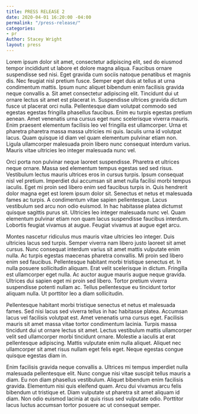```yaml
---
title: PRESS RELEASE 2
date: 2020-04-01 16:20:00 -04:00
permalink: "/press-release/"
categories:
- pr
Author: Stacey Wright
layout: press
---
```


Lorem ipsum dolor sit amet, consectetur adipiscing elit, sed do eiusmod tempor incididunt ut labore et dolore magna aliqua. Faucibus ornare suspendisse sed nisi. Eget gravida cum sociis natoque penatibus et magnis dis. Nec feugiat nisl pretium fusce. Semper eget duis at tellus at urna condimentum mattis. Ipsum nunc aliquet bibendum enim facilisis gravida neque convallis a. Sit amet consectetur adipiscing elit. Tincidunt dui ut ornare lectus sit amet est placerat in. Suspendisse ultrices gravida dictum fusce ut placerat orci nulla. Pellentesque diam volutpat commodo sed egestas egestas fringilla phasellus faucibus. Enim eu turpis egestas pretium aenean. Amet venenatis urna cursus eget nunc scelerisque viverra mauris. Enim praesent elementum facilisis leo vel fringilla est ullamcorper. Urna et pharetra pharetra massa massa ultricies mi quis. Iaculis urna id volutpat lacus. Quam quisque id diam vel quam elementum pulvinar etiam non. Ligula ullamcorper malesuada proin libero nunc consequat interdum varius. Mauris vitae ultricies leo integer malesuada nunc vel.

Orci porta non pulvinar neque laoreet suspendisse. Pharetra et ultrices neque ornare. Massa sed elementum tempus egestas sed sed risus. Vestibulum lectus mauris ultrices eros in cursus turpis. Ipsum consequat nisl vel pretium. Imperdiet dui accumsan sit amet nulla facilisi morbi tempus iaculis. Eget mi proin sed libero enim sed faucibus turpis in. Quis hendrerit dolor magna eget est lorem ipsum dolor sit. Senectus et netus et malesuada fames ac turpis. A condimentum vitae sapien pellentesque. Lacus vestibulum sed arcu non odio euismod. In hac habitasse platea dictumst quisque sagittis purus sit. Ultricies leo integer malesuada nunc vel. Quam elementum pulvinar etiam non quam lacus suspendisse faucibus interdum. Lobortis feugiat vivamus at augue. Feugiat vivamus at augue eget arcu.

Montes nascetur ridiculus mus mauris vitae ultricies leo integer. Duis ultricies lacus sed turpis. Semper viverra nam libero justo laoreet sit amet cursus. Nunc consequat interdum varius sit amet mattis vulputate enim nulla. Ac turpis egestas maecenas pharetra convallis. Mi proin sed libero enim sed faucibus. Pellentesque habitant morbi tristique senectus et. In nulla posuere sollicitudin aliquam. Erat velit scelerisque in dictum. Fringilla est ullamcorper eget nulla. Ac auctor augue mauris augue neque gravida. Ultrices dui sapien eget mi proin sed libero. Tortor pretium viverra suspendisse potenti nullam ac. Tellus pellentesque eu tincidunt tortor aliquam nulla. Ut porttitor leo a diam sollicitudin.

Pellentesque habitant morbi tristique senectus et netus et malesuada fames. Sed nisi lacus sed viverra tellus in hac habitasse platea. Accumsan lacus vel facilisis volutpat est. Amet venenatis urna cursus eget. Facilisis mauris sit amet massa vitae tortor condimentum lacinia. Turpis massa tincidunt dui ut ornare lectus sit amet. Lectus vestibulum mattis ullamcorper velit sed ullamcorper morbi tincidunt ornare. Molestie a iaculis at erat pellentesque adipiscing. Mattis vulputate enim nulla aliquet. Aliquet nec ullamcorper sit amet risus nullam eget felis eget. Neque egestas congue quisque egestas diam in.

Enim facilisis gravida neque convallis a. Ultrices mi tempus imperdiet nulla malesuada pellentesque elit. Nunc congue nisi vitae suscipit tellus mauris a diam. Eu non diam phasellus vestibulum. Aliquet bibendum enim facilisis gravida. Elementum nisi quis eleifend quam. Arcu dui vivamus arcu felis bibendum ut tristique et. Diam vulputate ut pharetra sit amet aliquam id diam. Non odio euismod lacinia at quis risus sed vulputate odio. Porttitor lacus luctus accumsan tortor posuere ac ut consequat semper.
